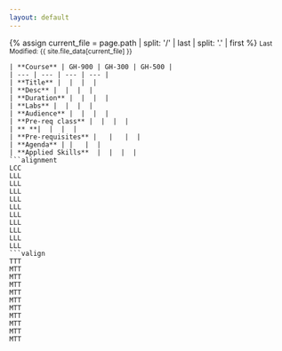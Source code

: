 ```yaml
---
layout: default
---
```


{% assign current_file = page.path | split: '/' | last | split: '.' | first %}
<small>Last Modified: {{ site.file_data[current_file] }}</small>

```table
| **Course** | GH-900 | GH-300 | GH-500 |
| --- | --- | --- | --- | 
| **Title** |  |  |  |
| **Desc** |  |  |  |
| **Duration** |  |  |  |
| **Labs** |  |  |  |
| **Audience** |  |  |  |
| **Pre-req class** |  |  |  |
| ** **|  |  |  |
| **Pre-requisites** |   |   |  |
| **Agenda** | |   |  |
| **Applied Skills**  |  |  |  |
```alignment
LCC
LLL
LLL
LLL
LLL
LLL
LLL
LLL
LLL
LLL
LLL
```valign
TTT
MTT
MTT
MTT
MTT
MTT
MTT
MTT
MTT
MTT
MTT
```


